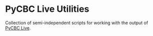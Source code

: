 PyCBC Live Utilities
====================

Collection of semi-independent scripts for working with the output of
[PyCBC Live](https://arxiv.org/abs/1805.11174).
